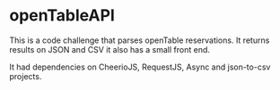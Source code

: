 openTableAPI
============

This is a code challenge that parses openTable reservations.
It returns results on JSON and CSV it also has a small front end.

It had dependencies on CheerioJS, RequestJS, Async and json-to-csv projects.
